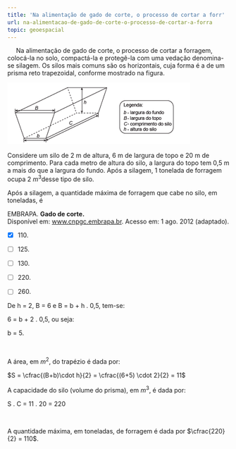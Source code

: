 ```yaml
---
title: 'Na alimentação de gado de corte, o processo de cortar a forr'
url: na-alimentacao-de-gado-de-corte-o-processo-de-cortar-a-forra
topic: geoespacial
---
```



     Na alimentação de gado de corte, o processo de cortar a forragem, colocá-la no solo, compactá-la e protegê-la com uma vedação denomina-se silagem. Os silos mais comuns são os horizontais, cuja forma é a de um prisma reto trapezoidal, conforme mostrado na figura.

![](dcd79e0e-faa2-e031-e36e-fcb7f32a11fc.png)

Considere um silo de 2 m de altura, 6 m de largura de topo e 20 m de comprimento. Para cada metro de altura do silo, a largura do topo tem 0,5 m a mais do que a largura do fundo. Após a silagem, 1 tonelada de forragem ocupa 2 $m^3$desse tipo de silo.

Após a silagem, a quantidade máxima de forragem que cabe no silo, em toneladas, é

EMBRAPA. **Gado de corte.**\
Disponível em: www.cnpgc.embrapa.br. Acesso em: 1 ago. 2012 (adaptado).



- [x] 110\.
- [ ] 125\.
- [ ] 130\.
- [ ] 220\.
- [ ] 260\.


De h = 2, B = 6 e B = b + h . 0,5, tem-se:

6 = b + 2 . 0,5, ou seja:

b = 5.

 

A área, em $m^2$, do trapézio é dada por:

$S = \cfrac{(B+b)\cdot h}{2} = \cfrac{(6+5) \cdot 2}{2} = 11$

A capacidade do silo (volume do prisma), em $m^3$, é dada por:

S . C = 11 . 20 = 220

 

A quantidade máxima, em toneladas, de forragem é dada por $\cfrac{220}{2} = 110$.
